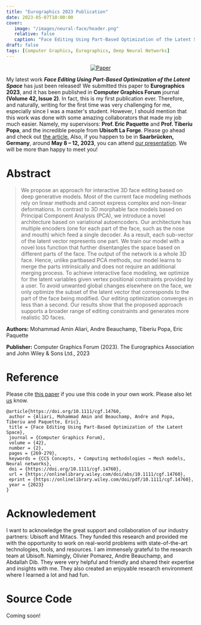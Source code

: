 ```yaml
---
title: "Eurographics 2023 Publication"
date: 2023-05-07T10:00:00
cover:
   image: "/images/neural-face/header.png"
   relative: false
   caption: "Face Editing Using Part‑Based Optimization of the Latent Space"
draft: false
tags: [Computer Graphics, Eurographics, Deep Neural Networks]
---
```

<div align='center'>
    <a href='http://dx.doi.org/10.1111/cgf.14760' target='_blank'><img loading="lazy" src="https://img.shields.io/badge/Paper-nueral--face-blue" alt="Paper" /></a>
</div>

My latest work _**Face Editing Using Part‑Based Optimization of the Latent Space**_ has just been released! We submitted this paper to **Eurographics 2023**, and it has been published in **Computer Graphics Forum** journal **(Volume 42, Issue 2)**. In fact, this is my first publication ever.
Therefore, and naturally, writing for the first time was very challenging for me, especially since I was a master's student.
However, I should mention that this work was done with some amazing collaborators that made my job much easier. Namely, my supervisors: **Prof. Eric Paquette** and **Prof. Tiberiu Popa**, and the incredible people from **Ubisoft La Forge**.
Please go ahead and check out [the article.](http://dx.doi.org/10.1111/cgf.14760) Also, if you happen to be in **Saarbrücken, Germany**, around **May 8 – 12, 2023**, you can attend [our presentation](https://eg2023.saarland-informatics-campus.de/full-program/#fp3-10-1).
We will be more than happy to meet you!

# Abstract
> We propose an approach for interactive 3D face editing based on deep generative models. Most of the current face modeling methods rely on linear methods and cannot express complex and non-linear deformations. In contrast to 3D morphable face models based on Principal Component Analysis (PCA), we introduce a novel architecture based on variational autoencoders. Our architecture has multiple encoders (one for each part of the face, such as the nose and mouth) which feed a single decoder. As a result, each sub-vector of the latent vector represents one part. We train our model with a novel loss function that further disentangles the space based on different parts of the face. The output of the network is a whole 3D face. Hence, unlike partbased PCA methods, our model learns to merge the parts intrinsically and does not require an additional merging process. To achieve interactive face modeling, we optimize for the latent variables given vertex positional constraints provided by a user. To avoid unwanted global changes elsewhere on the face, we only optimize the subset of the latent vector that corresponds to the part of the face being modified. Our editing optimization converges in less than a second. Our results show that the proposed approach supports a broader range of editing constraints and generates more realistic 3D faces.

**Authors:** Mohammad Amin Aliari, Andre Beauchamp, Tiberiu Popa, Eric Paquette

**Publisher:** Computer Graphics Forum (2023). The Eurographics Association and John Wiley & Sons Ltd., 2023

# Reference
Please cite [this paper](http://dx.doi.org/10.1111/cgf.14760) if you use this code in your own work. Please also let [us](mailto:eric.paquette@etsmtl.ca) know.
```
@article{https://doi.org/10.1111/cgf.14760,
 author = {Aliari, Mohammad Amin and Beauchamp, Andre and Popa, Tiberiu and Paquette, Eric},
 title = {Face Editing Using Part-Based Optimization of the Latent Space},
 journal = {Computer Graphics Forum},
 volume = {42},
 number = {2},
 pages = {269-279},
 keywords = {CCS Concepts, • Computing methodologies → Mesh models, Neural networks},
 doi = {https://doi.org/10.1111/cgf.14760},
 url = {https://onlinelibrary.wiley.com/doi/abs/10.1111/cgf.14760},
 eprint = {https://onlinelibrary.wiley.com/doi/pdf/10.1111/cgf.14760},
 year = {2023}
}

```

# Acknowledement
I want to acknowledge the great support and collaboration of our industry partners: Ubisoft and Mitacs.
They funded this research and provided me with the opportunity to work on real-world problems with state-of-the-art technologies, tools, and resources.
I am immensely grateful to the research team at Ubisoft. Namingly, Olivier Pomarez, Andre Beauchamp, and Abdallah Dib.
They were very helpful and friendly and shared their expertise and insights with me.
They also created an enjoyable research environment where I learned a lot and had fun.

# Source Code
Coming soon!
